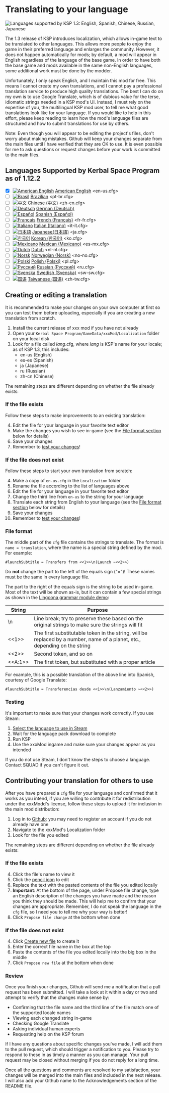 <!--Readme.md v2.0.0.0  -->
<!--Localization project  -->
<!--created:   --> 
<!--updated: 30 Aug 2021  -->

<!--from: @HebruSan (thank you) ![link](https://github.com/HebaruSan/Astrogator/tree/master/assets/lang)  -->

# Translating to your language

![Languages supported by KSP 1.3: English, Spanish, Chinese, Russian, Japanese](https://i.imgur.com/DbCCJWK.png)

The 1.3 release of KSP introduces localization, which allows in-game text to be translated to other languages. This allows more people to enjoy the game in their preferred language and enlarges the community. However, it does not happen automatically for mods; by default, a mod will appear in English regardless of the language of the base game. In order to have both the base game and mods available in the same non-English languages, some additional work must be done by the modder.

Unfortunately, I only speak English, and I maintain this mod for free. This means I cannot create my own translations, and I cannot pay a professional translation service to produce high quality translations. The best I can do on my own is to use Google Translate, which is of dubious value for the terse, idiomatic strings needed in a KSP mod's UI. Instead, I must rely on the expertise of you, the multilingual KSP mod user, to tell me what good translations look like for your language. If you would like to help in this effort, please keep reading to learn how the mod's language files are structured and how to submit translations for use by others.

Note: Even though you will appear to be editing the project's files, don't worry about making mistakes. Github will keep your changes separate from the main files until I have verified that they are OK to use. It is even possible for me to ask questions or request changes before your work is committed to the main files.

## Languages Supported by Kerbal Space Program as of 1.12.2
- [x]  [![American English][EN]][EN] [American English][EN] <en-us.cfg>  
- [ ]  [![Brasil][BR]][BR] [Brazilian][BR] <pt-br.cfg>  
- [ ]  [![中文][CN]][CN] [Chinese (中文)][CN] <zh-cn.cfg>  
- [ ]  [![Deutsch][DE]][DE] [German (Deutsch)][DE]  
- [ ]  [![Español][ES]][ES] [Spanish (Español)][ES]  
- [ ]  [![Français][FR]][FR] [French (Français)][FR] <fr-fr.cfg>  
- [ ]  [![Italiano][IT]][IT] [Italian (Italiano)][IT] <it-it.cfg>  
- [ ]  [![日本語][JA]][JA] [Japanese(日本語)][JA] <ja.cfg>  
- [ ]  [![한국어][KO]][KO] [Korean (한국어)][KO] <ko.cfg>  
- [ ]  [![Mexicano][ME]][ME] [Mexican (Mexicano)][ME] <es-mx.cfg>  
- [ ]  [![Dutch][NL]][NL] [Dutch][NL] <nl-nl.cfg>  
- [ ]  [![Norsk][NO]][NO] [Norwegian (Norsk)][NO] <no-no.cfg>  
- [ ]  [![Polski][PO]][PO] [Polish (Polski)][PO] <pl.cfg>  
- [ ]  [![Русский][RU]][RU] [Russian (Русский)][RU] <ru.cfg>  
- [ ]  [![Svenska][SW]][SW] [Swedish (Svenska)][SW] <sw-sw.cfg>  
- [ ]  [![国语][TW]][TW] [Taiwanese (国语)][TW] <zh-tw.cfg>  

## Creating or editing a translation

It is recommended to make your changes on your own computer at first so you can test them before uploading, especially if you are creating a new translation from scratch.

1. Install the current release of xxx mod if you have not already
2. Open your `Kerbal Space Program/GameData/xxxMod/Localization` folder on your local disk
3. Look for a file called *lang*.cfg, where *lang* is KSP's name for your locale; as of KSP 1.3, this includes:
    - en-us (English)
    - es-es (Spanish)
    - ja (Japanese)
    - ru (Russian)
    - zh-cn (Chinese)

The remaining steps are different depending on whether the file already exists:

###  If the file exists

Follow these steps to make improvements to an existing translation:

4. Edit the file for your language in your favorite text editor
5. Make the changes you wish to see in-game (see the [File format section](#file-format) below for details)
6. Save your changes
7. Remember to [test your changes](#testing)!

### If the file does not exist

Follow these steps to start your own translation from scratch:

4. Make a copy of `en-us.cfg` in the `Localization` folder
5. Rename the file according to the list of languages above
6. Edit the file for your language in your favorite text editor
7. Change the third line from `en-us` to the string for your language
8. Translate each string from English to your language (see the [File format section](#file-format) below for details)
9. Save your changes
10. Remember to [test your changes](#testing)!

### File format

The middle part of the `cfg` file contains the strings to translate. The format is `name = translation`, where the name is a special string defined by the mod. For example:

    #launchSubtitle = Transfers from <<1>>\n(Launch ~<<2>>)

Do **not** change the part to the left of the equals sign ("=")! These names must be the same in every language file.

The part to the right of the equals sign is the string to be used in-game. Most of the text will be shown as-is, but it can contain a few special strings as shown in the [Lingoona grammar module demo](http://lingoona.com/cgi-bin/grammar#l=en&oh=1):

| String | Purpose |
| --- | --- |
| \n | Line break; try to preserve these based on the original strings to make sure the strings will fit |
| <<1>> | The first substitutable token in the string, will be replaced by a number, name of a planet, etc., depending on the string |
| <<2>> | Second token, and so on |
| <<A:1>> | The first token, but substituted with a proper article |

For example, this is a possible translation of the above line into Spanish, courtesy of Google Translate:

    #launchSubtitle = Transferencias desde <<1>>\n(Lanzamiento ~<<2>>)

### Testing

It's important to make sure that your changes work correctly. If you use Steam:

1. [Select the language to use in Steam](https://www.youtube.com/watch?v=iBwYCvQxfeI)
2. Wait for the language pack download to complete
3. Run KSP
4. Use the xxxMod ingame and make sure your changes appear as you intended

If you do not use Steam, I don't know the steps to choose a language. Contact SQUAD if you can't figure it out.

## Contributing your translation for others to use

After you have prepared a `cfg` file for your language and confirmed that it works as you intend, if you are willing to contribute it for redistribution under the xxxModd's license, follow these steps to upload it for inclusion in the main mod distribution:

1. Log in to [Github](https://github.com); you may need to register an account if you do not already have one
2. Navigate to the xxxMod's Localization folder
3. Look for the file you edited

The remaining steps are different depending on whether the file already exists:

### If the file exists

4. Click the file's name to view it
5. Click the [pencil icon](https://help.github.com/assets/images/help/repository/edit-file-edit-button.png) to edit
6. Replace the text with the pasted contents of the file you edited locally
7. **Important**: At the bottom of the page, under Propose file change, type an English description of the changes you have made and the reason you think they should be made. This will help me to confirm that your changes are appropriate. Remember, I do not speak the language in the `cfg` file, so I need you to tell me why your way is better!
6. Click `Propose file change` at the bottom when done

### If the file does not exist

4. Click [Create new file](https://help.github.com/assets/images/help/repository/create_new_file.png) to create it
5. Enter the correct file name in the box at the top
6. Paste the contents of the file you edited locally into the big box in the middle
8. Click `Propose new file` at the bottom when done

### Review

Once you finish your changes, Github will send me a notification that a pull request has been submitted. I will take a look at it within a day or two and attempt to verify that the changes make sense by:

- Confirming that the file name and the third line of the file match one of the supported locale names
- Viewing each changed string in-game
- Checking Google Translate
- Asking individual human experts
- Requesting help on the KSP forum

If I have any questions about specific changes you've made, I will add them to the pull request, which should trigger a notification to you. Please try to respond to these in as timely a manner as you can manage. Your pull request may be closed without merging if you do not reply for a long time.

Once all the questions and comments are resolved to my satisfaction, your changes will be merged into the main files and included in the next release. I will also add your Github name to the Acknowledgements section of the README file.



[EN]: https://raw.githubusercontent.com/zer0Kerbal/zer0Kerbal/zed'K/Localization/img/American-flag-sm.png "American English"
[BR]: https://raw.githubusercontent.com/zer0Kerbal/zer0Kerbal/zed'K/Localization/img/Brazilian-flag-sm.png "Brasil"
[CN]: https://raw.githubusercontent.com/zer0Kerbal/zer0Kerbal/zed'K/Localization/img/Chinese-flag-sm.png "中文"
[DE]: https://raw.githubusercontent.com/zer0Kerbal/zer0Kerbal/zed'K/Localization/img/German-flag-sm.png "Deutsch"
[ES]: https://raw.githubusercontent.com/zer0Kerbal/zer0Kerbal/zed'K/Localization/img/Spanish-flag-sm.png "Español"
[FR]: https://raw.githubusercontent.com/zer0Kerbal/zer0Kerbal/zed'K/Localization/img/French-flag-sm.png "Français"
[IT]: https://raw.githubusercontent.com/zer0Kerbal/zer0Kerbal/zed'K/Localization/img/Italian-flag-sm.png "Italiano"
[JA]: https://raw.githubusercontent.com/zer0Kerbal/zer0Kerbal/zed'K/Localization/img/Japanese-flag-sm.png "日本語"
[KO]: https://raw.githubusercontent.com/zer0Kerbal/zer0Kerbal/zed'K/Localization/img/South-Korean-flag-sm.png "한국어"
[ME]: https://raw.githubusercontent.com/zer0Kerbal/zer0Kerbal/zed'K/Localization/img/Mexican-flag-sm.png "Mexicano"
[NL]: https://raw.githubusercontent.com/zer0Kerbal/zer0Kerbal/zed'K/Localization/img/Dutch-flag-sm.png "Dutch"
[NO]: https://raw.githubusercontent.com/zer0Kerbal/zer0Kerbal/zed'K/Localization/img/Norwegian-flag-sm.png "Norsk"
[PO]: https://raw.githubusercontent.com/zer0Kerbal/zer0Kerbal/zed'K/Localization/img/Polish-flag-sm.png "Polski"
[RU]: https://raw.githubusercontent.com/zer0Kerbal/zer0Kerbal/zed'K/Localization/img/Russian-flag-sm.png "Русский"
[SW]: https://raw.githubusercontent.com/zer0Kerbal/zer0Kerbal/zed'K/Localization/img/Swedish-flag-sm.png "Svenska"
[TW]: https://raw.githubusercontent.com/zer0Kerbal/zer0Kerbal/zed'K/Localization/img/Taiwanese-flag-sm.png "国语"
[HA]: https://raw.githubusercontent.com/zer0Kerbal/zer0Kerbal/zed'K/Localization/img/Hawaii-flag-sm.png "ʻŌlelo Pākē"

<!-- CC BY-ND-3.0 unported  -->
<!-- zer0Kerbal  -->
